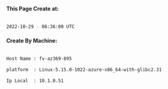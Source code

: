 
   
#### This Page Create at:

```bash

2022-10-29 - 06:36:00 UTC

```

#### Create By Machine:

```bash

Host Name : fv-az369-895

platform  : Linux-5.15.0-1022-azure-x86_64-with-glibc2.31

Ip Local  : 10.1.0.51

```

